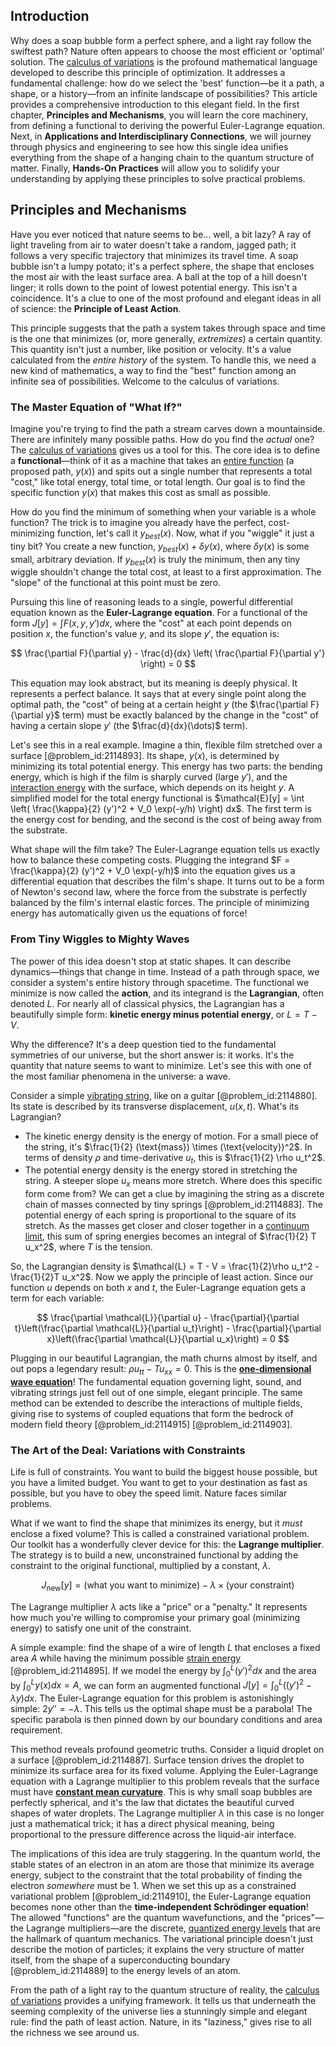 ## Introduction
Why does a soap bubble form a perfect sphere, and a light ray follow the swiftest path? Nature often appears to choose the most efficient or 'optimal' solution. The [calculus of variations](@article_id:141740) is the profound mathematical language developed to describe this principle of optimization. It addresses a fundamental challenge: how do we select the 'best' function—be it a path, a shape, or a history—from an infinite landscape of possibilities? This article provides a comprehensive introduction to this elegant field. In the first chapter, **Principles and Mechanisms**, you will learn the core machinery, from defining a functional to deriving the powerful Euler-Lagrange equation. Next, in **Applications and Interdisciplinary Connections**, we will journey through physics and engineering to see how this single idea unifies everything from the shape of a hanging chain to the quantum structure of matter. Finally, **Hands-On Practices** will allow you to solidify your understanding by applying these principles to solve practical problems.

## Principles and Mechanisms

Have you ever noticed that nature seems to be... well, a bit lazy? A ray of light traveling from air to water doesn't take a random, jagged path; it follows a very specific trajectory that minimizes its travel time. A soap bubble isn't a lumpy potato; it's a perfect sphere, the shape that encloses the most air with the least surface area. A ball at the top of a hill doesn't linger; it rolls down to the point of lowest potential energy. This isn't a coincidence. It's a clue to one of the most profound and elegant ideas in all of science: the **Principle of Least Action**.

This principle suggests that the path a system takes through space and time is the one that minimizes (or, more generally, *extremizes*) a certain quantity. This quantity isn't just a number, like position or velocity. It's a value calculated from the *entire history* of the system. To handle this, we need a new kind of mathematics, a way to find the "best" function among an infinite sea of possibilities. Welcome to the calculus of variations.

### The Master Equation of "What If?"

Imagine you're trying to find the path a stream carves down a mountainside. There are infinitely many possible paths. How do you find the *actual* one? The [calculus of variations](@article_id:141740) gives us a tool for this. The core idea is to define a **functional**—think of it as a machine that takes an [entire function](@article_id:178275) (a proposed path, $y(x)$) and spits out a single number that represents a total "cost," like total energy, total time, or total length. Our goal is to find the specific function $y(x)$ that makes this cost as small as possible.

How do you find the minimum of something when your variable is a whole function? The trick is to imagine you already have the perfect, cost-minimizing function, let's call it $y_{best}(x)$. Now, what if you "wiggle" it just a tiny bit? You create a new function, $y_{best}(x) + \delta y(x)$, where $\delta y(x)$ is some small, arbitrary deviation. If $y_{best}(x)$ is truly the minimum, then any tiny wiggle shouldn't change the total cost, at least to a first approximation. The "slope" of the functional at this point must be zero.

Pursuing this line of reasoning leads to a single, powerful differential equation known as the **Euler-Lagrange equation**. For a functional of the form $J[y] = \int F(x, y, y') dx$, where the "cost" at each point depends on position $x$, the function's value $y$, and its slope $y'$, the equation is:

$$ \frac{\partial F}{\partial y} - \frac{d}{dx} \left( \frac{\partial F}{\partial y'} \right) = 0 $$

This equation may look abstract, but its meaning is deeply physical. It represents a perfect balance. It says that at every single point along the optimal path, the "cost" of being at a certain height $y$ (the $\frac{\partial F}{\partial y}$ term) must be exactly balanced by the change in the "cost" of having a certain slope $y'$ (the $\frac{d}{dx}(\dots)$ term).

Let's see this in a real example. Imagine a thin, flexible film stretched over a surface [@problem_id:2114893]. Its shape, $y(x)$, is determined by minimizing its total potential energy. This energy has two parts: the bending energy, which is high if the film is sharply curved (large $y'$), and the [interaction energy](@article_id:263839) with the surface, which depends on its height $y$. A simplified model for the total energy functional is $\mathcal{E}[y] = \int \left( \frac{\kappa}{2} (y')^2 + V_0 \exp(-y/h) \right) dx$. The first term is the energy cost for bending, and the second is the cost of being away from the substrate.

What shape will the film take? The Euler-Lagrange equation tells us exactly how to balance these competing costs. Plugging the integrand $F = \frac{\kappa}{2} (y')^2 + V_0 \exp(-y/h)$ into the equation gives us a differential equation that describes the film's shape. It turns out to be a form of Newton's second law, where the force from the substrate is perfectly balanced by the film's internal elastic forces. The principle of minimizing energy has automatically given us the equations of force!

### From Tiny Wiggles to Mighty Waves

The power of this idea doesn't stop at static shapes. It can describe dynamics—things that change in time. Instead of a path through space, we consider a system's entire history through spacetime. The functional we minimize is now called the **action**, and its integrand is the **Lagrangian**, often denoted $L$. For nearly all of classical physics, the Lagrangian has a beautifully simple form: **kinetic energy minus potential energy**, or $L = T - V$.

Why the difference? It's a deep question tied to the fundamental symmetries of our universe, but the short answer is: it works. It's the quantity that nature seems to want to minimize. Let's see this with one of the most familiar phenomena in the universe: a wave.

Consider a simple [vibrating string](@article_id:137962), like on a guitar [@problem_id:2114880]. Its state is described by its transverse displacement, $u(x, t)$. What's its Lagrangian?
*   The kinetic energy density is the energy of motion. For a small piece of the string, it's $\frac{1}{2} (\text{mass}) \times (\text{velocity})^2$. In terms of density $\rho$ and time-derivative $u_t$, this is $\frac{1}{2} \rho u_t^2$.
*   The potential energy density is the energy stored in stretching the string. A steeper slope $u_x$ means more stretch. Where does this specific form come from? We can get a clue by imagining the string as a discrete chain of masses connected by tiny springs [@problem_id:2114883]. The potential energy of each spring is proportional to the square of its stretch. As the masses get closer and closer together in a [continuum limit](@article_id:162286), this sum of spring energies becomes an integral of $\frac{1}{2} T u_x^2$, where $T$ is the tension.

So, the Lagrangian density is $\mathcal{L} = T - V = \frac{1}{2}\rho u_t^2 - \frac{1}{2}T u_x^2$. Now we apply the principle of least action. Since our function $u$ depends on both $x$ and $t$, the Euler-Lagrange equation gets a term for each variable:

$$ \frac{\partial \mathcal{L}}{\partial u} - \frac{\partial}{\partial t}\left(\frac{\partial \mathcal{L}}{\partial u_t}\right) - \frac{\partial}{\partial x}\left(\frac{\partial \mathcal{L}}{\partial u_x}\right) = 0 $$

Plugging in our beautiful Lagrangian, the math churns almost by itself, and out pops a legendary result: $\rho u_{tt} - T u_{xx} = 0$. This is the **[one-dimensional wave equation](@article_id:164330)**! The fundamental equation governing light, sound, and vibrating strings just fell out of one simple, elegant principle. The same method can be extended to describe the interactions of multiple fields, giving rise to systems of coupled equations that form the bedrock of modern field theory [@problem_id:2114915] [@problem_id:2114903].

### The Art of the Deal: Variations with Constraints

Life is full of constraints. You want to build the biggest house possible, but you have a limited budget. You want to get to your destination as fast as possible, but you have to obey the speed limit. Nature faces similar problems.

What if we want to find the shape that minimizes its energy, but it *must* enclose a fixed volume? This is called a constrained variational problem. Our toolkit has a wonderfully clever device for this: the **Lagrange multiplier**. The strategy is to build a new, unconstrained functional by adding the constraint to the original functional, multiplied by a constant, $\lambda$.

$$ J_{\text{new}}[y] = (\text{what you want to minimize}) - \lambda \times (\text{your constraint}) $$

The Lagrange multiplier $\lambda$ acts like a "price" or a "penalty." It represents how much you're willing to compromise your primary goal (minimizing energy) to satisfy one unit of the constraint.

A simple example: find the shape of a wire of length $L$ that encloses a fixed area $A$ while having the minimum possible [strain energy](@article_id:162205) [@problem_id:2114895]. If we model the energy by $\int_0^L (y')^2 dx$ and the area by $\int_0^L y(x) dx = A$, we can form an augmented functional $J[y] = \int_0^L ((y')^2 - \lambda y) dx$. The Euler-Lagrange equation for this problem is astonishingly simple: $2y'' = -\lambda$. This tells us the optimal shape must be a parabola! The specific parabola is then pinned down by our boundary conditions and area requirement.

This method reveals profound geometric truths. Consider a liquid droplet on a surface [@problem_id:2114887]. Surface tension drives the droplet to minimize its surface area for its fixed volume. Applying the Euler-Lagrange equation with a Lagrange multiplier to this problem reveals that the surface must have **[constant mean curvature](@article_id:193514)**. This is why small soap bubbles are perfectly spherical, and it's the law that dictates the beautiful curved shapes of water droplets. The Lagrange multiplier $\lambda$ in this case is no longer just a mathematical trick; it has a direct physical meaning, being proportional to the pressure difference across the liquid-air interface.

The implications of this idea are truly staggering. In the quantum world, the stable states of an electron in an atom are those that minimize its average energy, subject to the constraint that the total probability of finding the electron *somewhere* must be 1. When we set this up as a constrained variational problem [@problem_id:2114910], the Euler-Lagrange equation becomes none other than the **time-independent Schrödinger equation**! The allowed "functions" are the quantum wavefunctions, and the "prices"—the Lagrange multipliers—are the discrete, [quantized energy levels](@article_id:140417) that are the hallmark of quantum mechanics. The variational principle doesn't just describe the motion of particles; it explains the very structure of matter itself, from the shape of a superconducting boundary [@problem_id:2114889] to the energy levels of an atom.

From the path of a light ray to the quantum structure of reality, the [calculus of variations](@article_id:141740) provides a unifying framework. It tells us that underneath the seeming complexity of the universe lies a stunningly simple and elegant rule: find the path of least action. Nature, in its "laziness," gives rise to all the richness we see around us.
